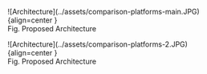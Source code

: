 <figure markdown>
![Architecture](../assets/comparison-platforms-main.JPG){align=center }
<figcaption>Fig. Proposed Architecture</figcaption>
</figure>

<figure markdown>
![Architecture](../assets/comparison-platforms-2.JPG){align=center }
<figcaption>Fig. Proposed Architecture</figcaption>
</figure>